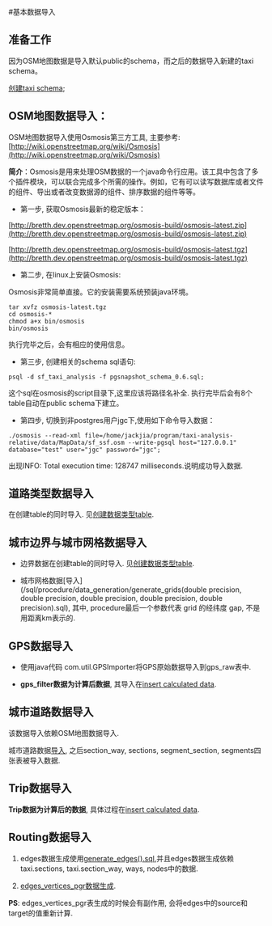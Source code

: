 #基本数据导入

## 准备工作

因为OSM地图数据是导入默认public的schema，而之后的数据导入新建的taxi schema。

[创建taxi schema](/sql/init/create_schema.sql);


## OSM地图数据导入：

OSM地图数据导入使用Osmosis第三方工具, 主要参考:[http://wiki.openstreetmap.org/wiki/Osmosis](http://wiki.openstreetmap.org/wiki/Osmosis)

**简介**：Osmosis是用来处理OSM数据的一个java命令行应用。该工具中包含了多个插件模块，可以联合完成多个所需的操作。例如，它有可以读写数据库或者文件的组件、导出或者改变数据源的组件、排序数据的组件等等。

* 第一步, 获取Osmosis最新的稳定版本：

[http://bretth.dev.openstreetmap.org/osmosis-build/osmosis-latest.zip](http://bretth.dev.openstreetmap.org/osmosis-build/osmosis-latest.zip)

[http://bretth.dev.openstreetmap.org/osmosis-build/osmosis-latest.tgz](http://bretth.dev.openstreetmap.org/osmosis-build/osmosis-latest.tgz)

* 第二步, 在linux上安装Osmosis:

Osmosis非常简单直接。它的安装需要系统预装java环境。

```
tar xvfz osmosis-latest.tgz
cd osmosis-*
chmod a+x bin/osmosis
bin/osmosis
```

执行完毕之后，会有相应的使用信息。

* 第三步, 创建相关的schema sql语句:

`psql -d sf_taxi_analysis -f pgsnapshot_schema_0.6.sql;`

这个sql在osmosis的script目录下,这里应该将路径名补全. 执行完毕后会有8个table自动在public schema下建立。

* 第四步, 切换到非postgres用户jgc下,使用如下命令导入数据：

`./osmosis --read-xml file=/home/jackjia/program/taxi-analysis-relative/data/MapData/sf_ssf.osm --write-pgsql host="127.0.0.1" database="test" user="jgc" password="jgc";`

出现INFO: Total execution time: 128747 milliseconds.说明成功导入数据.


## 道路类型数据导入

在创建table的同时导入. 见[创建数据类型table](/sql/init/create_tables_pg.sql).


## 城市边界与城市网格数据导入

* 边界数据在创建table的同时导入. 见[创建数据类型table](/sql/init/create_tables_pg.sql).

* 城市网格数据[导入](/sql/procedure/data_generation/generate_grids(double precision, double precision, double precision, double precision, double precision).sql), 其中, procedure最后一个参数代表 grid 的经纬度 gap, 不是用距离km表示的.


## GPS数据导入

* 使用java代码 com.util.GPSImporter将GPS原始数据导入到gps_raw表中. 

* **gps_filter数据为计算后数据**, 其导入在[insert calculated data](/wiki/04_insert_calculated_data.md).


## 城市道路数据导入

该数据导入依赖OSM地图数据导入.

城市道路数据[导入](/sql/procedure/data_generation/generate_sections_segments().sql), 之后section_way, sections, segment_section, segments四张表被导入数据.


## Trip数据导入

**Trip数据为计算后的数据**, 具体过程在[insert calculated data](/wiki/04_insert_calculated_data.md).


## Routing数据导入

1. edges数据生成使用[generate_edges().sql](/sql/procedure/data_generation/generate_edges().sql),并且edges数据生成依赖 taxi.sections, taxi.section_way, ways, nodes中的数据.

2. [edges_vertices_pgr数据生成]().

**PS**: edges_vertices_pgr表生成的时候会有副作用, 会将edges中的source和target的值重新计算.

